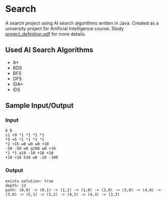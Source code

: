 # Search
A search project using AI search algorithms written in Java. Created as a university project for Artificial Intelligence course. Study [project_definition.pdf](https://github.com/sajjadroudi/AI-search-project/blob/master/project_definition.pdf) for more details.

## Used AI Search Algorithms
- A*
- BDS
- BFS
- DFS
- IDA*
- IDS

## Sample Input/Output
### Input
```
6 6
s1 +9 *1 *1 *1 *1
*5 +5 *1 *1 *1 *1
*2 +15 w0 w0 w0 +10
-50 -50 w0 g100 w0 +10
*1 *1 a10 -10 +10 +10
+10 +10 b10 w0 -10 -100
```
### Output
```
exists solution: true
depth: 12
path: (0,0) -> (0,1) -> (1,1) -> (1,0) -> (2,0) -> (3,0) -> (4,0) -> (5,0) -> (5,1) -> (5,2) -> (4,2) -> (4,3) -> (3,3)
```
